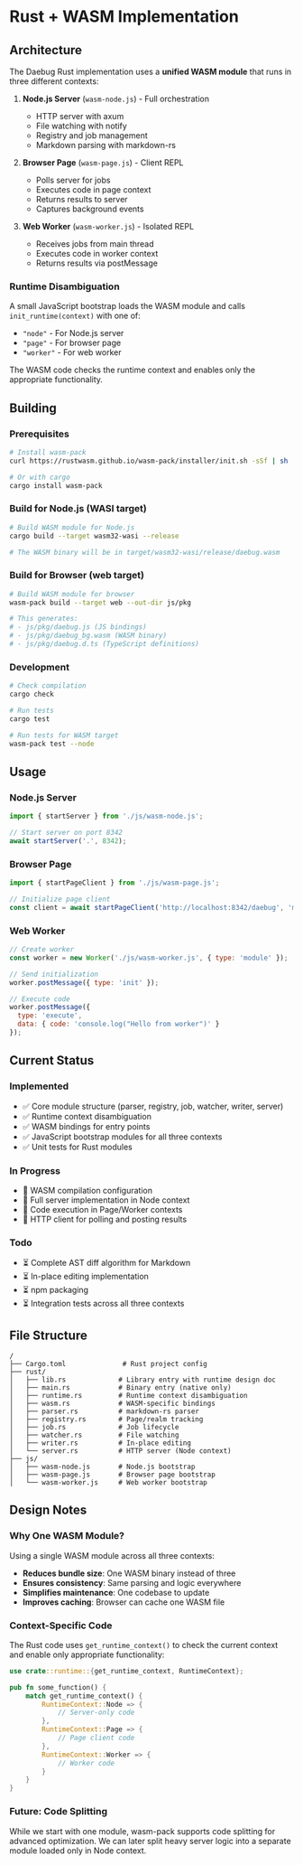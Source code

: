 # Rust + WASM Implementation

## Architecture

The Daebug Rust implementation uses a **unified WASM module** that runs in three different contexts:

1. **Node.js Server** (`wasm-node.js`) - Full orchestration
   - HTTP server with axum
   - File watching with notify
   - Registry and job management
   - Markdown parsing with markdown-rs

2. **Browser Page** (`wasm-page.js`) - Client REPL
   - Polls server for jobs
   - Executes code in page context
   - Returns results to server
   - Captures background events

3. **Web Worker** (`wasm-worker.js`) - Isolated REPL
   - Receives jobs from main thread
   - Executes code in worker context
   - Returns results via postMessage

### Runtime Disambiguation

A small JavaScript bootstrap loads the WASM module and calls `init_runtime(context)` with one of:
- `"node"` - For Node.js server
- `"page"` - For browser page
- `"worker"` - For web worker

The WASM code checks the runtime context and enables only the appropriate functionality.

## Building

### Prerequisites

```bash
# Install wasm-pack
curl https://rustwasm.github.io/wasm-pack/installer/init.sh -sSf | sh

# Or with cargo
cargo install wasm-pack
```

### Build for Node.js (WASI target)

```bash
# Build WASM module for Node.js
cargo build --target wasm32-wasi --release

# The WASM binary will be in target/wasm32-wasi/release/daebug.wasm
```

### Build for Browser (web target)

```bash
# Build WASM module for browser
wasm-pack build --target web --out-dir js/pkg

# This generates:
# - js/pkg/daebug.js (JS bindings)
# - js/pkg/daebug_bg.wasm (WASM binary)
# - js/pkg/daebug.d.ts (TypeScript definitions)
```

### Development

```bash
# Check compilation
cargo check

# Run tests
cargo test

# Run tests for WASM target
wasm-pack test --node
```

## Usage

### Node.js Server

```javascript
import { startServer } from './js/wasm-node.js';

// Start server on port 8342
await startServer('.', 8342);
```

### Browser Page

```javascript
import { startPageClient } from './js/wasm-page.js';

// Initialize page client
const client = await startPageClient('http://localhost:8342/daebug', 'my-page');
```

### Web Worker

```javascript
// Create worker
const worker = new Worker('./js/wasm-worker.js', { type: 'module' });

// Send initialization
worker.postMessage({ type: 'init' });

// Execute code
worker.postMessage({ 
  type: 'execute', 
  data: { code: 'console.log("Hello from worker")' }
});
```

## Current Status

### Implemented
- ✅ Core module structure (parser, registry, job, watcher, writer, server)
- ✅ Runtime context disambiguation
- ✅ WASM bindings for entry points
- ✅ JavaScript bootstrap modules for all three contexts
- ✅ Unit tests for Rust modules

### In Progress
- 🚧 WASM compilation configuration
- 🚧 Full server implementation in Node context
- 🚧 Code execution in Page/Worker contexts
- 🚧 HTTP client for polling and posting results

### Todo
- ⏳ Complete AST diff algorithm for Markdown
- ⏳ In-place editing implementation
- ⏳ npm packaging
- ⏳ Integration tests across all three contexts

## File Structure

```
/
├── Cargo.toml              # Rust project config
├── rust/
│   ├── lib.rs             # Library entry with runtime design doc
│   ├── main.rs            # Binary entry (native only)
│   ├── runtime.rs         # Runtime context disambiguation
│   ├── wasm.rs            # WASM-specific bindings
│   ├── parser.rs          # markdown-rs parser
│   ├── registry.rs        # Page/realm tracking
│   ├── job.rs             # Job lifecycle
│   ├── watcher.rs         # File watching
│   ├── writer.rs          # In-place editing
│   └── server.rs          # HTTP server (Node context)
├── js/
│   ├── wasm-node.js       # Node.js bootstrap
│   ├── wasm-page.js       # Browser page bootstrap
│   └── wasm-worker.js     # Web worker bootstrap
```

## Design Notes

### Why One WASM Module?

Using a single WASM module across all three contexts:
- **Reduces bundle size**: One WASM binary instead of three
- **Ensures consistency**: Same parsing and logic everywhere
- **Simplifies maintenance**: One codebase to update
- **Improves caching**: Browser can cache one WASM file

### Context-Specific Code

The Rust code uses `get_runtime_context()` to check the current context and enable only appropriate functionality:

```rust
use crate::runtime::{get_runtime_context, RuntimeContext};

pub fn some_function() {
    match get_runtime_context() {
        RuntimeContext::Node => {
            // Server-only code
        },
        RuntimeContext::Page => {
            // Page client code
        },
        RuntimeContext::Worker => {
            // Worker code
        }
    }
}
```

### Future: Code Splitting

While we start with one module, wasm-pack supports code splitting for advanced optimization. We can later split heavy server logic into a separate module loaded only in Node context.
